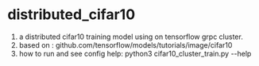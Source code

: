 # distributed_cifar10
1. a distributed cifar10 training model using on tensorflow grpc cluster.
2. based on :
  github.com/tensorflow/models/tutorials/image/cifar10
3. how to run and see config help:
  python3 cifar10_cluster_train.py --help 
  

